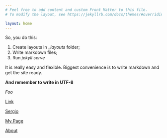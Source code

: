 ```yaml
---
# Feel free to add content and custom Front Matter to this file.
# To modify the layout, see https://jekyllrb.com/docs/themes/#overriding-theme-defaults

layout: home
---
```


So, you do this:

1. Create layouts in *_layouts* folder;
2. Write markdown files;
3. Run *jekyll serve*

It is really easy and flexible. Biggest convenience is to write markdown and get the site ready.

**And remember to write in UTF-8**

*Foo*

[Link](http://www.example.com/)

[Sergio](/sergio.html)

[My Page](/mypage.html)

[About](/about)
